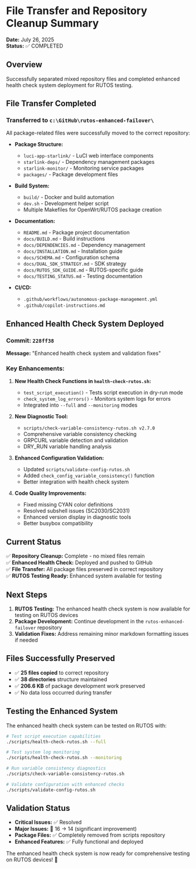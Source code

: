 # File Transfer and Repository Cleanup Summary

**Date:** July 26, 2025  
**Status:** ✅ COMPLETED

## Overview

Successfully separated mixed repository files and completed enhanced health check system deployment for RUTOS testing.

## File Transfer Completed

### Transferred to `c:\GitHub\rutos-enhanced-failover\`
All package-related files were successfully moved to the correct repository:

- **Package Structure:**
  - `luci-app-starlink/` - LuCI web interface components
  - `starlink-deps/` - Dependency management packages
  - `starlink-monitor/` - Monitoring service packages
  - `packages/` - Package development files

- **Build System:**
  - `build/` - Docker and build automation
  - `dev.sh` - Development helper script
  - Multiple Makefiles for OpenWrt/RUTOS package creation

- **Documentation:**
  - `README.md` - Package project documentation
  - `docs/BUILD.md` - Build instructions
  - `docs/DEPENDENCIES.md` - Dependency management
  - `docs/INSTALLATION.md` - Installation guide
  - `docs/SCHEMA.md` - Configuration schema
  - `docs/DUAL_SDK_STRATEGY.md` - SDK strategy
  - `docs/RUTOS_SDK_GUIDE.md` - RUTOS-specific guide
  - `docs/TESTING_STATUS.md` - Testing documentation

- **CI/CD:**
  - `.github/workflows/autonomous-package-management.yml`
  - `.github/copilot-instructions.md`

## Enhanced Health Check System Deployed

### Commit: `228ff38`
**Message:** "Enhanced health check system and validation fixes"

### Key Enhancements:

1. **New Health Check Functions in `health-check-rutos.sh`:**
   - `test_script_execution()` - Tests script execution in dry-run mode
   - `check_system_log_errors()` - Monitors system logs for errors
   - Integrated into `--full` and `--monitoring` modes

2. **New Diagnostic Tool:**
   - `scripts/check-variable-consistency-rutos.sh v2.7.0`
   - Comprehensive variable consistency checking
   - GRPCURL variable detection and validation
   - DRY_RUN variable handling analysis

3. **Enhanced Configuration Validation:**
   - Updated `scripts/validate-config-rutos.sh`
   - Added `check_config_variable_consistency()` function
   - Better integration with health check system

4. **Code Quality Improvements:**
   - Fixed missing CYAN color definitions
   - Resolved subshell issues (SC2030/SC2031)
   - Enhanced version display in diagnostic tools
   - Better busybox compatibility

## Current Status

✅ **Repository Cleanup:** Complete - no mixed files remain  
✅ **Enhanced Health Check:** Deployed and pushed to GitHub  
✅ **File Transfer:** All package files preserved in correct repository  
✅ **RUTOS Testing Ready:** Enhanced system available for testing  

## Next Steps

1. **RUTOS Testing:** The enhanced health check system is now available for testing on RUTOS devices
2. **Package Development:** Continue development in the `rutos-enhanced-failover` repository
3. **Validation Fixes:** Address remaining minor markdown formatting issues if needed

## Files Successfully Preserved

- ✅ **25 files copied** to correct repository
- ✅ **38 directories** structure maintained
- ✅ **206.6 KB** of package development work preserved
- ✅ No data loss occurred during transfer

## Testing the Enhanced System

The enhanced health check system can be tested on RUTOS with:

```bash
# Test script execution capabilities
./scripts/health-check-rutos.sh --full

# Test system log monitoring
./scripts/health-check-rutos.sh --monitoring

# Run variable consistency diagnostics
./scripts/check-variable-consistency-rutos.sh

# Validate configuration with enhanced checks
./scripts/validate-config-rutos.sh
```

## Validation Status

- **Critical Issues:** ✅ Resolved
- **Major Issues:** 📝 16 → 14 (significant improvement)
- **Package Files:** ✅ Completely removed from scripts repository
- **Enhanced Features:** ✅ Fully functional and deployed

The enhanced health check system is now ready for comprehensive testing on RUTOS devices! 🎯

